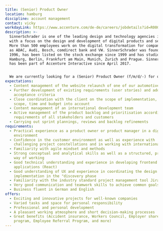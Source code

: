 ```yaml
---
title: (Senior) Product Owner
location: hamburg
discipline: account management
contact: vicky
workdayLink: https://www.accenture.com/de-de/careers/jobdetails?id=R00058205_de&title=(Senior)+Product+Owner+(w%2fm%2fx%2f-)+%7c+SinnerSchrader
description: >-
  SinnerSchrader is one of the leading design and technology agencies in Europe
  with a focus on the design and development of digital products and services.
  More than 500 employees work on the digital transformation for companies such
  as ADAC, Audi, Bosch, comdirect bank and VW. SinnerSchrader was founded in
  1996, has been listed on the stock exchange since 1999 and has studios in
  Hamburg, Berlin, Frankfurt am Main, Munich, Zurich and Prague. SinnerSchrader
  has been part of Accenture Interactive since April 2017.


  We are currently looking for a (Senior) Product Owner (f/m/d/-) for our Hamburg office.
expectations:
  - Content management of the website relaunch of one of our automotive clients
  - Further development of existing requirements (user stories) and addition of
    acceptance criteria
  - Close coordination with the client on the scope of implementation, taking
    scope, time and budget into account
  - Content management of an international development team
  - Active management of the product backlog and prioritisation according to the
    requirements of all stakeholders and customers
  - Carrying out sprint plannings, reviews and backlog refinements
requirements:
  - Practical experience as a product owner or product manager in a digital
    environment
  - Confidence in the customer environment as well as experience with
    challenging project constellations and in working with international teams
  - Familiarity with agile mindset and methods
  - Strong conceptual and analytical skills as well as a structured, proactive
    way of working
  - Good technical understanding and experience in developing frontend web
    applications (React)
  - Good understanding of UX and experience in coordinating the design
    implementation in the "discovery phase
  - Familiarity with the industry standard project management tool Jira
  - Very good communication and teamwork skills to achieve common goals
  - Business fluent in German and English
offers:
  - Exciting and innovative projects for well-known companies
  - Varied tasks and space for personal responsibility
  - Professional and personal development
  - A pleasant working atmosphere and short decision-making processes
  - Great benefits (Accident insurance, Workers Council, Employer share purchase
    program, Employee Referral Program, and more)
---
```

